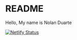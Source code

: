 # README

Hello, My name is Nolan Duarte

[![Netlify Status](https://api.netlify.com/api/v1/badges/0579375e-3aea-4f67-a189-9dea721ada9b/deploy-status)](https://app.netlify.com/sites/about-me-nolball/deploys)
